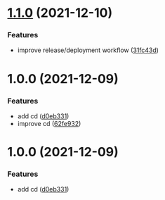 # [1.1.0](https://github.com/julien-bouquet/personal-blog/compare/1.0.0...1.1.0) (2021-12-10)


### Features

* improve release/deployment workflow ([31fc43d](https://github.com/julien-bouquet/personal-blog/commit/31fc43d5627a9fffef3b548705d01a86d54a5e58))

# 1.0.0 (2021-12-09)


### Features

* add cd ([d0eb331](https://github.com/julien-bouquet/personal-blog/commit/d0eb33176771de1123abc2947d31d2d7d6911be8))
* improve cd ([62fe932](https://github.com/julien-bouquet/personal-blog/commit/62fe9328fa49936efcfe076f0d2bcf6aa2041a6b))

# 1.0.0 (2021-12-09)


### Features

* add cd ([d0eb331](https://github.com/julien-bouquet/personal-blog/commit/d0eb33176771de1123abc2947d31d2d7d6911be8))
